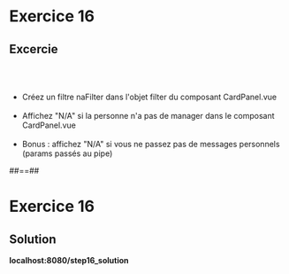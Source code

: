 <!-- .slide: class="exercice" -->
# Exercice 16
## Excercie
<br><br>

- Créez un filtre naFilter dans l'objet filter du composant CardPanel.vue <br><br>
- Affichez "N/A" si la personne n'a pas de manager dans le composant CardPanel.vue<br><br>
- Bonus : affichez "N/A" si vous ne passez pas de messages personnels (params passés au pipe)

##==##

<!-- .slide: class="exercice" -->
# Exercice 16
## Solution
<b>localhost:8080/step16_solution</b>
<!-- .element: class="full-center" -->

